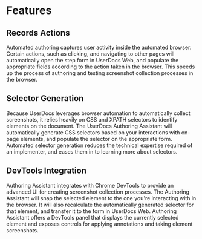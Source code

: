 # Features

## Records Actions

Automated authoring captures user activity inside the automated browser. Certain actions, such as clicking, and navigating to other pages will automatically open the step form in UserDocs Web, and populate the appropriate fields according to the action taken in the browser. This speeds up the process of authoring and testing screenshot collection processes in the browser.

## Selector Generation

Because UserDocs leverages browser automation to automatically collect screenshots, it relies heavily on CSS and XPATH selectors to identify elements on the document. The UserDocs Authoring Assistant will automatically generate CSS selectors based on your interactions with on-page elements, and populate the selector on the appropriate form. Automated selector generation reduces the technical expertise required of an implementer, and eases them in to learning more about selectors.

## DevTools Integration

Authoring Assistant integrates with Chrome DevTools to provide an advanced UI for creating screenshot collection processes. The Authoring Assistant will snap the selected element to the one you're interacting with in the browser. It will also recalculate the automatically generated selector for that element, and transfer it to the form in UserDocs Web. Authoring Assistant offers a DevTools panel that displays the currently selected element and exposes controls for applying annotations and taking element screenshots.